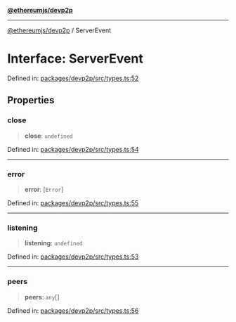[**@ethereumjs/devp2p**](../README.md)

***

[@ethereumjs/devp2p](../README.md) / ServerEvent

# Interface: ServerEvent

Defined in: [packages/devp2p/src/types.ts:52](https://github.com/ethereumjs/ethereumjs-monorepo/blob/master/packages/devp2p/src/types.ts#L52)

## Properties

### close

> **close**: `undefined`

Defined in: [packages/devp2p/src/types.ts:54](https://github.com/ethereumjs/ethereumjs-monorepo/blob/master/packages/devp2p/src/types.ts#L54)

***

### error

> **error**: \[`Error`\]

Defined in: [packages/devp2p/src/types.ts:55](https://github.com/ethereumjs/ethereumjs-monorepo/blob/master/packages/devp2p/src/types.ts#L55)

***

### listening

> **listening**: `undefined`

Defined in: [packages/devp2p/src/types.ts:53](https://github.com/ethereumjs/ethereumjs-monorepo/blob/master/packages/devp2p/src/types.ts#L53)

***

### peers

> **peers**: `any`[]

Defined in: [packages/devp2p/src/types.ts:56](https://github.com/ethereumjs/ethereumjs-monorepo/blob/master/packages/devp2p/src/types.ts#L56)
